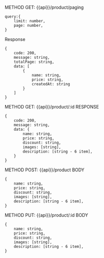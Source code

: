 METHOD  GET: {{api}}/product/paging
```
query:{
    limit: number,
    page: number,
}
```
Response
```
{
    code: 200,
    message: string,
    totalPage: string,
    data: [
        {
            name: string,
            price: string,
            createdAt: string
        }
    ]
}
```

METHOD GET: {{api}}/product/:id
RESPONSE
```
{
    code: 200,
    message: string,
    data: {
        name: string,
        price: string,
        discount: string,
        images: [string],
        description: [string - 6 item],
    }
}
```

METHOD POST: {{api}}/product
BODY
```
{
    name: string,
    price: string,
    discount: string,
    images: [string],
    description: [string - 6 item],
}
```


METHOD PUT: {{api}}/product/:id
BODY
```
{
    name: string,
    price: string,
    discount: string,
    images: [string],
    description: [string - 6 item],
}
```
